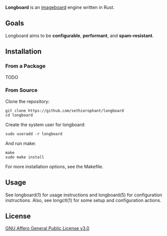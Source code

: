 **Longboard** is an [imageboard][1] engine written in Rust.

## Goals

Longboard aims to be **configurable**, **performant**, and **spam-resistant**.

## Installation

### From a Package

TODO

### From Source

Clone the repository:

    git clone https://github.com/sethierophant/longboard
    cd longboard

Create the system user for longboard:

    sudo useradd -r longboard

And run make:

    make
    sudo make install

For more installation options, see the Makefile.

## Usage

See longboard(1) for usage instructions and longboard(5) for configuration
instructions. Also, see longctl(1) for some setup and configuration actions.

## License

[GNU Affero General Public License v3.0][2]

[1]: https://en.wikipedia.org/wiki/Imageboard
[2]: https://www.gnu.org/licenses/agpl-3.0.en.html
